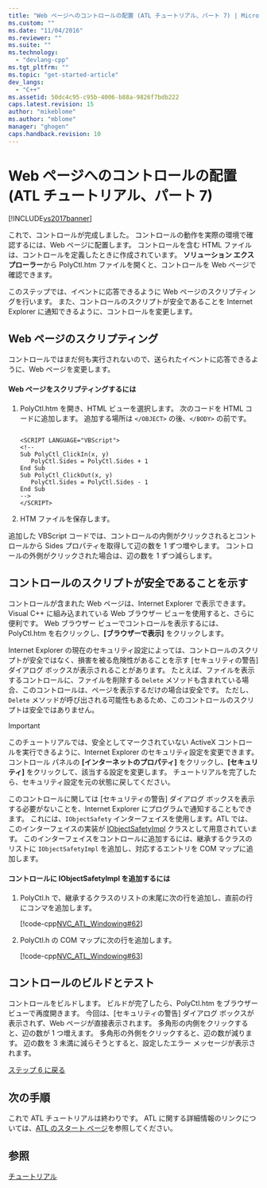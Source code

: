 ```yaml
---
title: "Web ページへのコントロールの配置 (ATL チュートリアル、パート 7) | Microsoft Docs"
ms.custom: ""
ms.date: "11/04/2016"
ms.reviewer: ""
ms.suite: ""
ms.technology: 
  - "devlang-cpp"
ms.tgt_pltfrm: ""
ms.topic: "get-started-article"
dev_langs: 
  - "C++"
ms.assetid: 50dc4c95-c95b-4006-b88a-9826f7bdb222
caps.latest.revision: 15
author: "mikeblome"
ms.author: "mblome"
manager: "ghogen"
caps.handback.revision: 10
---
```

# Web ページへのコントロールの配置 (ATL チュートリアル、パート 7)
[!INCLUDE[vs2017banner](../assembler/inline/includes/vs2017banner.md)]

これで、コントロールが完成しました。  コントロールの動作を実際の環境で確認するには、Web ページに配置します。  コントロールを含む HTML ファイルは、コントロールを定義したときに作成されています。  **ソリューション エクスプローラー**から PolyCtl.htm ファイルを開くと、コントロールを Web ページで確認できます。  
  
 このステップでは、イベントに応答できるように Web ページのスクリプティングを行います。  また、コントロールのスクリプトが安全であることを Internet Explorer に通知できるように、コントロールを変更します。  
  
## Web ページのスクリプティング  
 コントロールではまだ何も実行されないので、送られたイベントに応答できるように、Web ページを変更します。  
  
#### Web ページをスクリプティングするには  
  
1.  PolyCtl.htm を開き、HTML ビューを選択します。  次のコードを HTML コードに追加します。  追加する場所は `</OBJECT>` の後、`</BODY>` の前です。  
  
    ```  
  
    <SCRIPT LANGUAGE="VBScript">  
    <!--  
    Sub PolyCtl_ClickIn(x, y)  
       PolyCtl.Sides = PolyCtl.Sides + 1  
    End Sub  
    Sub PolyCtl_ClickOut(x, y)  
       PolyCtl.Sides = PolyCtl.Sides - 1  
    End Sub  
    -->  
    </SCRIPT>  
    ```  
  
2.  HTM ファイルを保存します。  
  
 追加した VBScript コードでは、コントロールの内側がクリックされるとコントロールから Sides プロパティを取得して辺の数を 1 ずつ増やします。  コントロールの外側がクリックされた場合は、辺の数を 1 ずつ減らします。  
  
## コントロールのスクリプトが安全であることを示す  
 コントロールが含まれた Web ページは、Internet Explorer で表示できます。Visual C\+\+ に組み込まれている Web ブラウザー ビューを使用すると、さらに便利です。  Web ブラウザー ビューでコントロールを表示するには、PolyCtl.htm を右クリックし、**\[ブラウザーで表示\]** をクリックします。  
  
 Internet Explorer の現在のセキュリティ設定によっては、コントロールのスクリプトが安全ではなく、損害を被る危険性があることを示す \[セキュリティの警告\] ダイアログ ボックスが表示されることがあります。  たとえば、ファイルを表示するコントロールに、ファイルを削除する `Delete` メソッドも含まれている場合、このコントロールは、ページを表示するだけの場合は安全です。  ただし、`Delete` メソッドが呼び出される可能性もあるため、このコントロールのスクリプトは安全ではありません。  
  
> [!IMPORTANT]
>  このチュートリアルでは、安全としてマークされていない ActiveX コントロールを実行できるように、Internet Explorer のセキュリティ設定を変更できます。  コントロール パネルの **\[インターネットのプロパティ\]** をクリックし、**\[セキュリティ\]** をクリックして、該当する設定を変更します。  チュートリアルを完了したら、セキュリティ設定を元の状態に戻してください。  
  
 このコントロールに関しては \[セキュリティの警告\] ダイアログ ボックスを表示する必要がないことを、Internet Explorer にプログラムで通知することもできます。  これには、`IObjectSafety` インターフェイスを使用します。ATL では、このインターフェイスの実装が [IObjectSafetyImpl](../atl/reference/iobjectsafetyimpl-class.md) クラスとして用意されています。  このインターフェイスをコントロールに追加するには、継承するクラスのリストに `IObjectSafetyImpl` を追加し、対応するエントリを COM マップに追加します。  
  
#### コントロールに IObjectSafetyImpl を追加するには  
  
1.  PolyCtl.h で、継承するクラスのリストの末尾に次の行を追加し、直前の行にコンマを追加します。  
  
     [!code-cpp[NVC_ATL_Windowing#62](../atl/codesnippet/CPP/putting-the-control-on-a-web-page-atl-tutorial-part-7_1.h)]  
  
2.  PolyCtl.h の COM マップに次の行を追加します。  
  
     [!code-cpp[NVC_ATL_Windowing#63](../atl/codesnippet/CPP/putting-the-control-on-a-web-page-atl-tutorial-part-7_2.h)]  
  
## コントロールのビルドとテスト  
 コントロールをビルドします。  ビルドが完了したら、PolyCtl.htm をブラウザー ビューで再度開きます。  今回は、\[セキュリティの警告\] ダイアログ ボックスが表示されず、Web ページが直接表示されます。  多角形の内側をクリックすると、辺の数が 1 つ増えます。  多角形の外側をクリックすると、辺の数が減ります。  辺の数を 3 未満に減らそうとすると、設定したエラー メッセージが表示されます。  
  
 [ステップ 6 に戻る](../Topic/Adding%20a%20Property%20Page%20\(ATL%20Tutorial,%20Part%206\).md)  
  
## 次の手順  
 これで ATL チュートリアルは終わりです。  ATL に関する詳細情報のリンクについては、[ATL のスタート ページ](../atl/active-template-library-atl-concepts.md)を参照してください。  
  
## 参照  
 [チュートリアル](../Topic/Active%20Template%20Library%20\(ATL\)%20Tutorial.md)